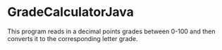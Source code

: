 # GradeCalculatorJava
This program reads in a decimal points grades between 0-100 and then converts it to the corresponding letter grade.
